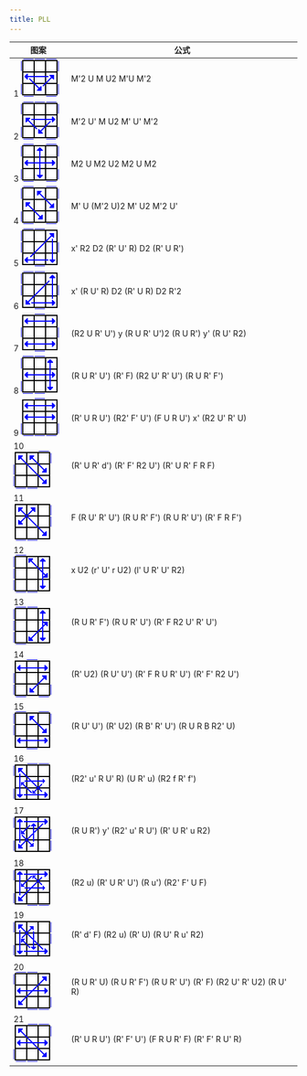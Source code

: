 ```yaml
---
title: PLL
---
```


 图案                                         | 公式
----                                          | ----
1    ![](/attach/rubik/pll1.png) | M'2 U M U2 M'U M'2
2    ![](/attach/rubik/pll2.png) | M'2 U' M U2 M' U' M'2
3    ![](/attach/rubik/pll3.png) | M2 U M2 U2 M2 U M2
4    ![](/attach/rubik/pll4.png) | M' U (M'2 U)2 M' U2 M'2 U'
5    ![](/attach/rubik/pll5.png) | x' R2 D2 (R' U' R) D2 (R' U R')
6    ![](/attach/rubik/pll6.png) | x' (R U' R) D2 (R' U R) D2 R'2
7    ![](/attach/rubik/pll7.png) | (R2 U R' U') y (R U R' U')2 (R U R') y' (R U' R2)
8    ![](/attach/rubik/pll8.png) | (R U R' U') (R' F) (R2 U' R' U') (R U R' F')
9    ![](/attach/rubik/pll9.png) | (R' U R U') (R2' F' U') (F U R U') x' (R2 U' R' U)
10   ![](/attach/rubik/pll10.png) | (R' U R' d') (R' F' R2 U') (R' U R' F R F)
11   ![](/attach/rubik/pll11.png) | F (R U' R' U') (R U R' F') (R U R' U') (R' F R F')
12   ![](/attach/rubik/pll12.png) | x U2 (r' U' r U2) (l' U R' U' R2)
13   ![](/attach/rubik/pll13.png) | (R U R' F') (R U R' U') (R' F R2 U' R' U')
14   ![](/attach/rubik/pll14.png) | (R' U2) (R U' U') (R' F R U R' U') (R' F' R2 U')
15   ![](/attach/rubik/pll15.png) | (R U' U') (R' U2) (R B' R' U') (R U R B R2' U)
16   ![](/attach/rubik/pll16.png) | (R2' u' R U' R) (U R' u) (R2 f R' f')
17   ![](/attach/rubik/pll17.png) | (R U R') y' (R2' u' R U') (R' U R' u R2)
18   ![](/attach/rubik/pll18.png) | (R2 u) (R' U R' U') (R u') (R2' F' U F)
19   ![](/attach/rubik/pll19.png) | (R' d' F) (R2 u) (R' U) (R U' R u' R2)
20   ![](/attach/rubik/pll20.png) | (R U R' U) (R U R' F') (R U R' U') (R' F) (R2 U' R' U2) (R U' R)
21   ![](/attach/rubik/pll21.png) | (R' U R U') (R' F' U') (F R U R' F) (R' F' R U' R)

